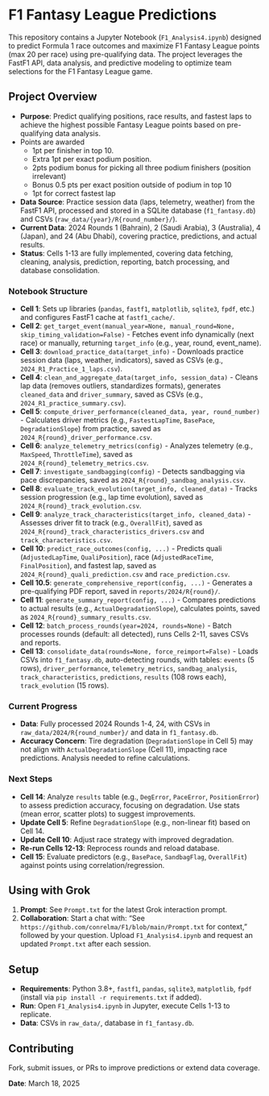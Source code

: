 # F1 Fantasy League Predictions

This repository contains a Jupyter Notebook (`F1_Analysis4.ipynb`) designed to predict Formula 1 race outcomes and maximize F1 Fantasy League points (max 20 per race) using pre-qualifying data. The project leverages the FastF1 API, data analysis, and predictive modeling to optimize team selections for the F1 Fantasy League game.

## Project Overview
- **Purpose**: Predict qualifying positions, race results, and fastest laps to achieve the highest possible Fantasy League points based on pre-qualifying data analysis. 
- Points are awarded 
  - 1pt per finisher in top 10. 
  - Extra 1pt per exact podium position. 
  - 2pts podium bonus for picking all three podium finishers (position irrelevant)
  - Bonus 0.5 pts per exact position outside of podium in top 10
  - 1pt for correct fastest lap
- **Data Source**: Practice session data (laps, telemetry, weather) from the FastF1 API, processed and stored in a SQLite database (`f1_fantasy.db`) and CSVs (`raw_data/{year}/R{round_number}/`).
- **Current Data**: 2024 Rounds 1 (Bahrain), 2 (Saudi Arabia), 3 (Australia), 4 (Japan), and 24 (Abu Dhabi), covering practice, predictions, and actual results.
- **Status**: Cells 1-13 are fully implemented, covering data fetching, cleaning, analysis, prediction, reporting, batch processing, and database consolidation.

### Notebook Structure
- **Cell 1**: Sets up libraries (`pandas`, `fastf1`, `matplotlib`, `sqlite3`, `fpdf`, etc.) and configures FastF1 cache at `fastf1_cache/`.
- **Cell 2**: `get_target_event(manual_year=None, manual_round=None, skip_timing_validation=False)` - Fetches event info dynamically (next race) or manually, returning `target_info` (e.g., year, round, event_name).
- **Cell 3**: `download_practice_data(target_info)` - Downloads practice session data (laps, weather, indicators), saved as CSVs (e.g., `2024_R1_Practice_1_laps.csv`).
- **Cell 4**: `clean_and_aggregate_data(target_info, session_data)` - Cleans lap data (removes outliers, standardizes formats), generates `cleaned_data` and `driver_summary`, saved as CSVs (e.g., `2024_R1_practice_summary.csv`).
- **Cell 5**: `compute_driver_performance(cleaned_data, year, round_number)` - Calculates driver metrics (e.g., `FastestLapTime`, `BasePace`, `DegradationSlope`) from practice, saved as `2024_R{round}_driver_performance.csv`.
- **Cell 6**: `analyze_telemetry_metrics(config)` - Analyzes telemetry (e.g., `MaxSpeed`, `ThrottleTime`), saved as `2024_R{round}_telemetry_metrics.csv`.
- **Cell 7**: `investigate_sandbagging(config)` - Detects sandbagging via pace discrepancies, saved as `2024_R{round}_sandbag_analysis.csv`.
- **Cell 8**: `evaluate_track_evolution(target_info, cleaned_data)` - Tracks session progression (e.g., lap time evolution), saved as `2024_R{round}_track_evolution.csv`.
- **Cell 9**: `analyze_track_characteristics(target_info, cleaned_data)` - Assesses driver fit to track (e.g., `OverallFit`), saved as `2024_R{round}_track_characteristics_drivers.csv` and `track_characteristics.csv`.
- **Cell 10**: `predict_race_outcomes(config, ...)` - Predicts quali (`AdjustedLapTime`, `QualiPosition`), race (`AdjustedRaceTime`, `FinalPosition`), and fastest lap, saved as `2024_R{round}_quali_prediction.csv` and `race_prediction.csv`.
- **Cell 10.5**: `generate_comprehensive_report(config, ...)` - Generates a pre-qualifying PDF report, saved in `reports/2024/R{round}/`.
- **Cell 11**: `generate_summary_report(config, ...)` - Compares predictions to actual results (e.g., `ActualDegradationSlope`), calculates points, saved as `2024_R{round}_summary_results.csv`.
- **Cell 12**: `batch_process_rounds(year=2024, rounds=None)` - Batch processes rounds (default: all detected), runs Cells 2-11, saves CSVs and reports.
- **Cell 13**: `consolidate_data(rounds=None, force_reimport=False)` - Loads CSVs into `f1_fantasy.db`, auto-detecting rounds, with tables: `events` (5 rows), `driver_performance`, `telemetry_metrics`, `sandbag_analysis`, `track_characteristics`, `predictions`, `results` (108 rows each), `track_evolution` (15 rows).

### Current Progress
- **Data**: Fully processed 2024 Rounds 1-4, 24, with CSVs in `raw_data/2024/R{round_number}/` and data in `f1_fantasy.db`.
- **Accuracy Concern**: Tire degradation (`DegradationSlope` in Cell 5) may not align with `ActualDegradationSlope` (Cell 11), impacting race predictions. Analysis needed to refine calculations.

### Next Steps
- **Cell 14**: Analyze `results` table (e.g., `DegError`, `PaceError`, `PositionError`) to assess prediction accuracy, focusing on degradation. Use stats (mean error, scatter plots) to suggest improvements.
- **Update Cell 5**: Refine `DegradationSlope` (e.g., non-linear fit) based on Cell 14.
- **Update Cell 10**: Adjust race strategy with improved degradation.
- **Re-run Cells 12-13**: Reprocess rounds and reload database.
- **Cell 15**: Evaluate predictors (e.g., `BasePace`, `SandbagFlag`, `OverallFit`) against points using correlation/regression.


## Using with Grok
1. **Prompt**: See `Prompt.txt` for the latest Grok interaction prompt.
2. **Collaboration**: Start a chat with: “See `https://github.com/conrelma/F1/blob/main/Prompt.txt` for context,” followed by your question. Upload `F1_Analysis4.ipynb` and request an updated `Prompt.txt` after each session.

## Setup
- **Requirements**: Python 3.8+, `fastf1`, `pandas`, `sqlite3`, `matplotlib`, `fpdf` (install via `pip install -r requirements.txt` if added).
- **Run**: Open `F1_Analysis4.ipynb` in Jupyter, execute Cells 1-13 to replicate.
- **Data**: CSVs in `raw_data/`, database in `f1_fantasy.db`.

## Contributing
Fork, submit issues, or PRs to improve predictions or extend data coverage.

**Date**: March 18, 2025
